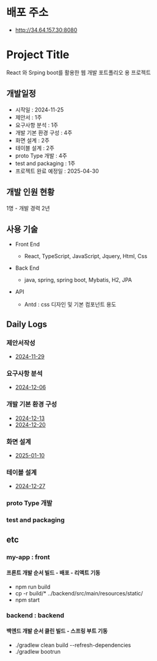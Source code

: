 # 배포 주소
- http://34.64.157.30:8080

# Project Title

React 와 Srping boot를 활용한 웹 개발 포트폴리오 용 프로젝트

## 개발일정

- 시작일 : 2024-11-25
- 제안서 : 1주
- 요구사항 분석 : 1주
- 개발 기본 환경 구성 : 4주
- 화면 설계 : 2주
- 테이블 설계 : 2주
- proto Type 개발 : 4주
- test and packaging : 1주
- 프로젝트 완료 예정일 : 2025-04-30

## 개발 인원 현황
1명 - 개발 경력 2년

## 사용 기술
- Front End
    - React, TypeScript, JavaScript, Jquery, Html, Css 

- Back End
    - java, spring, spring boot, Mybatis, H2, JPA

- API
    - Antd : css 디자인 및 기본 컴포넌트 용도




## Daily Logs

### 제안서작성
- [2024-11-29](dailyReadMe/2024-11-29.md)

### 요구사항 분석
- [2024-12-06](dailyReadMe/2024-12-06.md)

### 개발 기본 환경 구성
 - [2024-12-13](dailyReadMe/2024-12-13.md)
 - [2024-12-20](dailyReadMe/2024-12-20.md)

### 화면 설계
 - [2025-01-10](dailyReadMe/2025-01-10.md)

### 테이블 설계
 - [2024-12-27](dailyReadMe/2024-12-27.md)
 
### proto Type 개발

### test and packaging



## etc

### my-app : front
#### 프론트 개발 순서 빌드 - 배포 - 리액트 기동
- npm run build
- cp -r build/* ../backend/src/main/resources/static/
- npm start

### backend : backend
#### 백엔드 개발 순서 클린 빌드 - 스프링 부트 기동
- ./gradlew clean build --refresh-dependencies
- ./gradlew bootrun